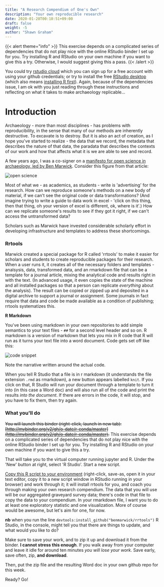 ```yaml
---
title: "A Research Compendium of One's Own"
description: "Your own reproducible research"
date: 2020-01-28T00:10:51+09:00
draft: false
weight: -5
author: "Shawn Graham"
---
```

{{< alert theme="info" >}}
This exercise depends on a complicated series of dependencies that do not play nice with the online RStudio binder I set up for you. Try installing R and RStudio on your own machine if you want to give this a try. Otherwise, I would suggest giving this a pass.
{{< /alert >}}

You could try [rstudio cloud](https://rstudio.cloud) which you can sign up for a free account with using your github credentials; or try to install the free [RStudio desktop](https://www.rstudio.com/products/rstudio/download/) (which also means [installing R first](https://cran.rstudio.com/)). Again, because of the dependencies issue, I am ok with you just reading through these instructions and reflecting on what it takes to make archaeology replicable... 

# Introduction
Archaeology - more than most disciplines - has problems with reproducibility, in the sense that many of our methods are inherently destructive. To excavate is to destroy. But it is also an act of creation, as I hope you've started to realize - the data that we record, the metadata that describes the nature of that data, the paradata that describes the contexts of our work and how that affects what it is we are able to see and record.

A few years ago, I was a co-signer on a [manifesto for open science in archaeology, led by Ben Marwick](http://faculty.washington.edu/bmarwick/PDFs/Marwick_et_al_2017_SAA_Record_Sept.pdf). Consider this figure from that article:

![open science](/images/open-science.png)

Most of what we - as academics, as students - write is 'advertising' for the research. How can we reproduce someone's methods on a new body of material, if we can't see the original code or data transformations? (And imagine trying to write a guide to data work in excel - 'click on this thing, then that thing, oh your version of excel is different, ok, where is it'.) How can we replicate someone's results to see if they got it right, if we can't access the untransformed data?

Scholars such as Marwick have invested considerable scholarly effort in developing infrastructure and templates to address these shortcomings.

### Rrtools

Marwick created a special package for R called 'rrtools' to make it easier for scholars and students to create reproducible packages for their research. When a user runs it, it creates all of the necessary folders and templates - analsysis, data, transformed data, and an rmarkdown file that can be a template for a journal article, mixing the analytical code and results right in with the text. (In advanced usage, it even copies the state of the machine and all installed packages so that a person can replicate _everything_ about the analysis). The result can be copied or zipped up and deposited in a digital archive to support a journal or assignment. Some journals in fact require that data and code be made available as a condition of publishing; rrtools systematizes this.

**R Markdown**

You've been using markdown in your own repositories to add simple semantics to your text files - `##` for a second level header and so on. R markdown is a version of markdown that lets you mix in R code that R will run as it turns your text file into a word document. Code gets set off like this:

![code snippet](/images/compendium/code-embed.png)

Note the narrative written around the actual code.

When you tell R Studio that a file is in r markdown (it understands the file extension `.rmd` as rmarkdown), a new button appears labelled `knit`. If you click on that, R Studio will run your document through a template to turn it into (in this case a Word doc) and will also run all of the code and print the results _into the document_. If there are errors in the code, it will stop, and you have to fix them, then try again.

### What you'll do

~~You will launch this binder (right-click, launch in new tab): [http://mybinder.org/v2/gh/o-date/r-conda/master](http://mybinder.org/v2/gh/o-date/r-conda/master).~~ This exercise depends on a complicated series of dependencies that do not play nice with the online RStudio binder I set up for you. Try installing R and RStudio on your own machine if you want to give this a try.

That will take you to the virtual computer running jupyter and R. Under the 'New' button at right, select 'R Studio'. Start a new script.

[Copy this R script to your environment](/data/build-research-compendium.R) (right-click, save-as, open it in your text editor, copy it to a new script window in RStudio running in your browser) and work through it; it will install rrtools for you, and coach you through making your own research compendium. The data that you will use will be our aggregated graveyard survey data; there's code in that file to copy the data to your compendium. In your rmarkdown file, I want you to do at least one exploratory statistic and one visualization. More of course would be awesome, but let's aim for one, for now.

**nb** when you run the line `devtools:install_github("benmarwick/rrtools")` R Studio, in the console, might tell you that there are things to update, and what would you like to do?

Make sure to save your work, and to zip it up and download it from the binder. **I cannot stress this enough**. If you walk away from your computer and leave it idle for around ten minutes _you will lose your work_. Save early, save often, zip, **and download**.

Then, put the zip file and the resulting Word doc in your own github repo for this week.

Ready? Go!
